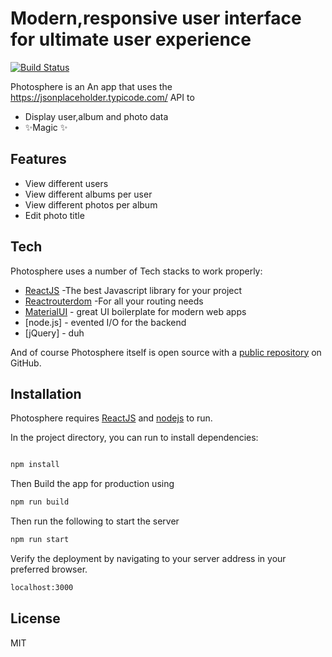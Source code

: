 # Modern,responsive user interface for ultimate user experience




[![Build Status](https://travis-ci.org/joemccann/dillinger.svg?branch=master)](https://travis-ci.org/joemccann/dillinger)

 Photosphere is an An app that uses the https://jsonplaceholder.typicode.com/ API  to

- Display user,album and photo data
- ✨Magic ✨

## Features

- View different users
- View different albums per user
- View different photos per album
- Edit photo title


## Tech

 Photosphere  uses a number of Tech stacks  to work properly:

- [ReactJS](https://www.reactjs.org/) -The best Javascript library for your project
- [Reactrouterdom](https://www.reactrouter.org/) -For all your routing needs
- [MaterialUI](https://www.materialui.com/) - great UI boilerplate for modern web apps
- [node.js] - evented I/O for the backend
- [jQuery] - duh

And of course  Photosphere itself is open source with a [public repository](https://github.com/JuneMuoti/gallery-app.git)
 on GitHub.

## Installation

Photosphere requires [ReactJS](https://reactjs.org/) and [nodejs](https://nodejs.com/)  to run.

In the project directory, you can run to install dependencies:

```sh

npm install
```

Then Build the app for production  using 

```sh
npm run build
```

Then run the following to start the server
```sh
npm run start
```

Verify the deployment by navigating to your server address in
your preferred browser.

```sh
localhost:3000
```



## License

MIT

